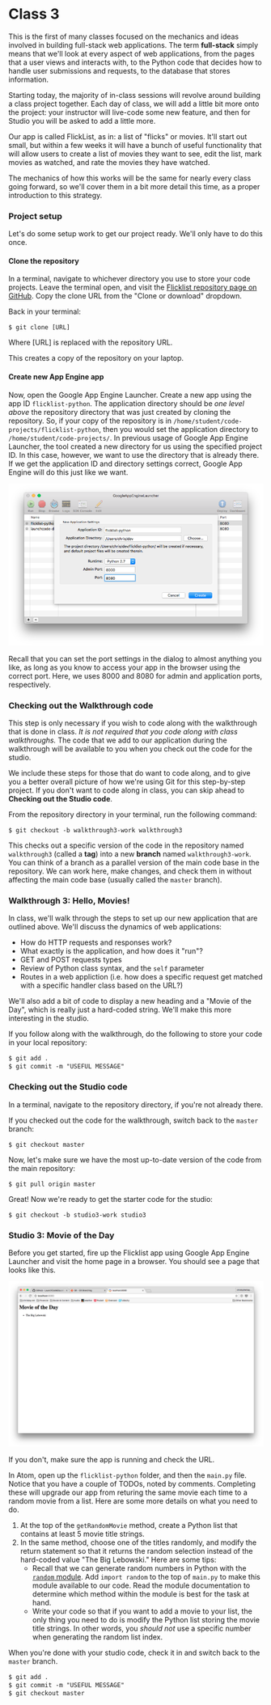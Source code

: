 # Class 3

This is the first of many classes focused on the mechanics and ideas involved in building full-stack web applications. The term **full-stack** simply means that we'll look at every aspect of web applications, from the pages that a user views and interacts with, to the Python code that decides how to handle user submissions and requests, to the database that stores information.

Starting today, the majority of in-class sessions will revolve around building a class project together. Each day of class, we will add a little bit more onto the project: your instructor will live-code some new feature, and then for Studio you will be asked to add a little more.

Our app is called FlickList, as in: a list of "flicks" or movies. It'll start out small, but within a few weeks it will have a bunch of useful functionality that will allow users to create a list of movies they want to see, edit the list, mark movies as watched, and rate the movies they have watched.

The mechanics of how this works will be the same for nearly every class going forward, so we'll cover them in a bit more detail this time, as a proper introduction to this strategy.


### Project setup

Let's do some setup work to get our project ready. We'll only have to do this once.

#### Clone the repository

In a terminal, navigate to whichever directory you use to store your code projects. Leave the terminal open, and visit the [Flicklist repository page on GitHub](https://github.com/LaunchCodeEducation/flicklist-python). Copy the clone URL from the "Clone or download" dropdown.

Back in your terminal:
```
$ git clone [URL]
```

Where [URL] is replaced with the repository URL.

This creates a copy of the repository on your laptop.

#### Create new App Engine app

Now, open the Google App Engine Launcher. Create a new app using the app ID `flicklist-python`. The application directory should be *one level above* the repository directory that was just created by cloning the repository. So, if your copy of the repository is in `/home/student/code-projects/flicklist-python`, then you would set the application directory to `/home/student/code-projects/`. In previous usage of Google App Engine Launcher, the tool created a new directory for us using the specified project ID. In this case, however, we want to use the directory that is already there. If we get the application ID and directory settings correct, Google App Engine will do this just like we want.

![flicklist-python in GAE](images/flicklist-gae.png)

Recall that you can set the port settings in the dialog to almost anything you like, as long as you know to access your app in the browser using the correct port. Here, we uses 8000 and 8080 for admin and application ports, respectively.

### Checking out the Walkthrough code

This step is only necessary if you wish to code along with the walkthrough that is done in class. *It is not required that you code along with class walkthroughs.* The code that we add to our application during the walkthrough will be available to you when you check out the code for the studio.

We include these steps for those that do want to code along, and to give you a better overall picture of how we're using Git for this step-by-step project. If you don't want to code along in class, you can skip ahead to **Checking out the Studio code**.

From the repository directory in your terminal, run the following command:
```
$ git checkout -b walkthrough3-work walkthrough3
```

This checks out a specific version of the code in the repository named `walkthrough3` (called a **tag**) into a new **branch** named `walkthrough3-work`. You can think of a branch as a parallel version of the main code base in the repository. We can work here, make changes, and check them in without affecting the main code base (usually called the `master` branch).

### Walkthrough 3: Hello, Movies!

In class, we'll walk through the steps to set up our new application that are outlined above. We'll discuss the dynamics of web applications:
* How do HTTP requests and responses work?
* What exactly is the application, and how does it "run"?
* GET and POST requests types
* Review of Python class syntax, and the `self` parameter
* Routes in a web appliction (i.e. how does a specific request get matched with a specific handler class based on the URL?)

We'll also add a bit of code to display a new heading and a "Movie of the Day", which is really just a hard-coded string. We'll make this more interesting in the studio.

If you follow along with the walkthrough, do the following to store your code in your local repository:
```
$ git add .
$ git commit -m "USEFUL MESSAGE"
```

### Checking out the Studio code

In a terminal, navigate to the repository directory, if you're not already there.

If you checked out the code for the walkthrough, switch back to the `master` branch:

```
$ git checkout master
```

Now, let's make sure we have the most up-to-date version of the code from the main repository:
```
$ git pull origin master
```

Great! Now we're ready to get the starter code for the studio:

```
$ git checkout -b studio3-work studio3
```

### Studio 3: Movie of the Day

Before you get started, fire up the Flicklist app using Google App Engine Launcher and visit the home page in a browser. You should see a page that looks like this.

![Walkthrough 3 version of Flicklist](images/walkthrough3-flicklist.png)

If you don't, make sure the app is running and check the URL.

In Atom, open up the `flicklist-python` folder, and then the `main.py` file. Notice that you have a couple of TODOs, noted by comments. Completing these will upgrade our app from returing the same movie each time to a random movie from a list. Here are some more details on what you need to do.

1. At the top of the `getRandomMovie` method, create a Python list that contains at least 5 movie title strings.
1. In the same method, choose one of the titles randomly, and modify the return statement so that it returns the random selection instead of the hard-coded value "The Big Lebowski." Here are some tips:
    * Recall that we can generate random numbers in Python with the [`random` module](https://docs.python.org/2/library/random.html). Add `import random` to the top of `main.py` to make this module available to our code. Read the module documentation to determine which method within the module is best for the task at hand.
    * Write your code so that if you want to add a movie to your list, the only thing you need to do is modify the Python list storing the movie title strings. In other words, you *should not* use a specific number when generating the random list index.

When you're done with your studio code, check it in and switch back to the `master` branch.
```
$ git add .
$ git commit -m "USEFUL MESSAGE"
$ git checkout master
```
